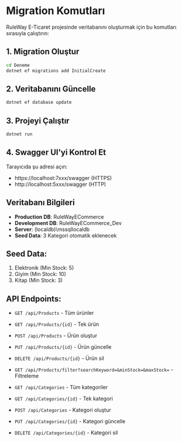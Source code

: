 # Migration Komutları

RuleWay E-Ticaret projesinde veritabanını oluşturmak için bu komutları sırasıyla çalıştırın:

## 1. Migration Oluştur
```bash
cd Deneme
dotnet ef migrations add InitialCreate
```

## 2. Veritabanını Güncelle
```bash
dotnet ef database update
```

## 3. Projeyi Çalıştır
```bash
dotnet run
```

## 4. Swagger UI'yi Kontrol Et
Tarayıcıda şu adresi açın:
- https://localhost:7xxx/swagger (HTTPS)
- http://localhost:5xxx/swagger (HTTP)

## Veritabanı Bilgileri
- **Production DB**: RuleWayECommerce
- **Development DB**: RuleWayECommerce_Dev  
- **Server**: (localdb)\mssqllocaldb
- **Seed Data**: 3 Kategori otomatik eklenecek

## Seed Data:
1. Elektronik (Min Stock: 5)
2. Giyim (Min Stock: 10)  
3. Kitap (Min Stock: 3)

## API Endpoints:
- `GET /api/Products` - Tüm ürünler
- `GET /api/Products/{id}` - Tek ürün
- `POST /api/Products` - Ürün oluştur
- `PUT /api/Products/{id}` - Ürün güncelle
- `DELETE /api/Products/{id}` - Ürün sil
- `GET /api/Products/filter?searchKeyword=&minStock=&maxStock=` - Filtreleme

- `GET /api/Categories` - Tüm kategoriler
- `GET /api/Categories/{id}` - Tek kategori
- `POST /api/Categories` - Kategori oluştur
- `PUT /api/Categories/{id}` - Kategori güncelle
- `DELETE /api/Categories/{id}` - Kategori sil